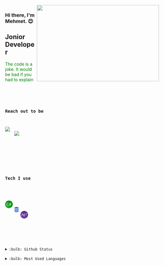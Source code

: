 <img src ="https://media.giphy.com/media/26tn33aiTi1jkl6H6/giphy.gif" align="right" width="400" height="250" >

### Hi there, I'm Mehmet. :blush:

## Jonior Developer


<font color="green">
The code is a joke. It would be bad if you had to explain
<code/></font>

<br/>

### Reach out to be 

[<img  width="30" src="https://unpkg.com/simple-icons@v4/icons/linkedin.svg" align ="left"/>
][Linkedin]
[<img  width="30" src="https://unpkg.com/simple-icons@v4/icons/instagram.svg" align ="left"/>
][İnstagram]

<br/>
<br/>


### Tech I use

<br/>
<img align="left" src="https://raw.githubusercontent.com/github/explore/80688e429a7d4ef2fca1e82350fe8e3517d3494d/topics/csharp/csharp.png"width="25" height="25">
<img  align="left" src="https://raw.githubusercontent.com/github/explore/80688e429a7d4ef2fca1e82350fe8e3517d3494d/topics/sql/sql.png"width="25" height="25">
<img align="left" src="https://raw.githubusercontent.com/github/explore/a92591a79a4ce31660058d7ccc66c79266931f61/topics/dotnet/dotnet.png"width="25" height="25">

<br/>
<br/>

<details>
<summary>:bulb: Github Status</summary>
<img src="https://github-readme-stats.vercel.app/api?username=mehmetdoganer&theme=merko">
</details>
<details>
<summary>:bulb: Most Used Languages</summary>
<img src="https://github-readme-stats.vercel.app/api/top-langs/?username=mustafacagri&layout=compact">
</details>


[Linkedin]: https://www.linkedin.com/in/mehmet-doğaner-2b4890201/
[İnstagram]: https://www.instagram.com/mroots3/